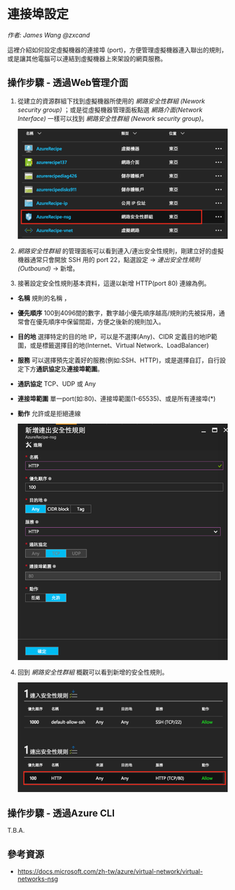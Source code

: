 # 連接埠設定

_作者: James Wang @zxcand_

這裡介紹如何設定虛擬機器的連接埠 (port)，方便管理虛擬機器連入聯出的規則，或是讓其他電腦可以連結到虛擬機器上來架設的網頁服務。

## 操作步驟 - 透過Web管理介面

1.	從建立的資源群組下找到虛擬機器所使用的 _網路安全性群組 (Nework security group)_ ；或是從虛擬機器管理面板點選 _網路介面(Network Interface)_ 一樣可以找到 _網路安全性群組 (Nework security group)_。

	![資源群組](images/port_ResourceGroup.png)

2. _網路安全性群組_ 的管理面板可以看到連入/連出安全性規則，剛建立好的虛擬機器通常只會開放 SSH 用的 port 22，點選設定 → _連出安全性規則(Outbound)_ → 新增。

3. 接著設定安全性規則基本資料，這邊以新增 HTTP(port 80) 連線為例。

 * **名稱** 規則的名稱	，

 * **優先順序** 100到4096間的數字，數字越小優先順序越高/規則約先被採用，通常會在優先順序中保留間距，方便之後新的規則加入。

 * **目的地** 選擇特定的目的地 IP，可以是不選擇(Any)、CIDR 定義目的地IP範圍，或是標籤選擇目的地(Internet、Virtual Network、LoadBalancer)

 * **服務** 可以選擇預先定義好的服務(例如:SSH、HTTP)，或是選擇自訂，自行設定下方**通訊協定**及**連接埠範圍**。

 * **通訊協定** TCP、UDP 或 Any

 * **連接埠範圍** 單一port(如:80)、連接埠範圍(1-65535)、或是所有連接埠(*)

 * **動作** 允許或是拒絕連線

 	![新增安全性規則](images/port_NewOutboundRule.png)

 4. 回到 _網路安全性群組_ 概觀可以看到新增的安全性規則。

   	![完成安全性規則設定](images/port_done.png)

## 操作步驟 - 透過Azure CLI

T.B.A.

## 參考資源

- https://docs.microsoft.com/zh-tw/azure/virtual-network/virtual-networks-nsg

